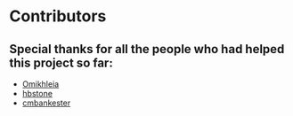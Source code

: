 # Contributors

## Special thanks for all the people who had helped this project so far:

* [Omikhleia](https://github.com/Omikhleia)
* [hbstone](https://github.com/hbstone)
* [cmbankester](https://github.com/cmbankester)
